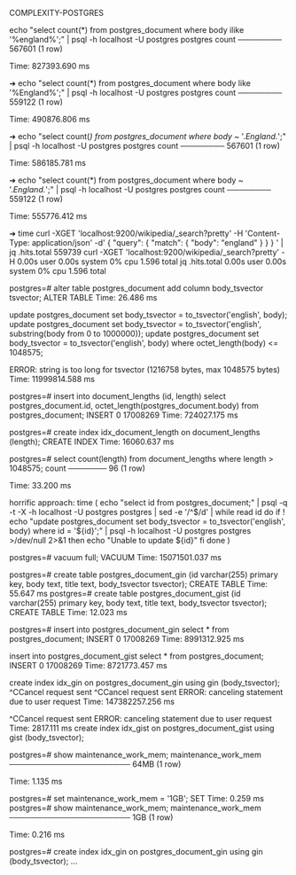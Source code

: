 COMPLEXITY-POSTGRES

echo "select count(*) from postgres_document where body ilike '%england%';" | psql -h localhost -U postgres postgres
 count
────────
 567601
(1 row)

Time: 827393.690 ms

➜ echo "select count(*) from postgres_document where body like '%England%';" | psql -h localhost -U postgres postgres
 count
────────
 559122
(1 row)

Time: 490876.806 ms

➜ echo "select count(*) from postgres_document where body ~* '.*England.*';" | psql -h localhost -U postgres postgres
 count
────────
 567601
(1 row)

Time: 586185.781 ms

➜ echo "select count(*) from postgres_document where body ~ '.*England.*';" | psql -h localhost -U postgres postgres
 count
────────
 559122
(1 row)

Time: 555776.412 ms

➜ time curl -XGET 'localhost:9200/wikipedia/_search?pretty' -H 'Content-Type: application/json' -d'
{
  "query": { "match": { "body": "england" } }
}
' | jq .hits.total
559739
curl -XGET 'localhost:9200/wikipedia/_search?pretty' -H    0.00s user 0.00s system 0% cpu 1.596 total
jq .hits.total  0.00s user 0.00s system 0% cpu 1.596 total

postgres=# alter table postgres_document add column body_tsvector tsvector;
ALTER TABLE
Time: 26.486 ms

update postgres_document set body_tsvector = to_tsvector('english', body);
update postgres_document set body_tsvector = to_tsvector('english', substring(body from 0 to 1000000));
update postgres_document set body_tsvector = to_tsvector('english', body) where octet_length(body) <= 1048575;

ERROR:  string is too long for tsvector (1216758 bytes, max 1048575 bytes)
Time: 11999814.588 ms

postgres=# insert into document_lengths (id, length) select postgres_document.id, octet_length(postgres_document.body) from postgres_document;
INSERT 0 17008269
Time: 724027.175 ms

postgres=# create index idx_document_length on document_lengths (length);
CREATE INDEX
Time: 16060.637 ms

postgres=# select count(length) from document_lengths where length > 1048575;
 count
───────
    96
(1 row)

Time: 33.200 ms

horrific approach:
time (
    echo "select id from postgres_document;" | psql -q -t -X -h localhost -U postgres postgres | sed -e '/^$/d' | while read id
    do
        if ! echo "update postgres_document set body_tsvector = to_tsvector('english', body) where id = '${id}';" | psql -h localhost -U postgres postgres >/dev/null 2>&1
        then
            echo "Unable to update ${id}"
        fi
    done
)

postgres=# vacuum full;
VACUUM
Time: 15071501.037 ms

postgres=# create table postgres_document_gin (id varchar(255) primary key, body text, title text, body_tsvector tsvector);
CREATE TABLE
Time: 55.647 ms
postgres=# create table postgres_document_gist (id varchar(255) primary key, body text, title text, body_tsvector tsvector);
CREATE TABLE
Time: 12.023 ms

postgres=# insert into postgres_document_gin select * from postgres_document;
INSERT 0 17008269
Time: 8991312.925 ms

insert into postgres_document_gist select * from postgres_document;
INSERT 0 17008269
Time: 8721773.457 ms

create index idx_gin on postgres_document_gin using gin (body_tsvector);
^CCancel request sent
^CCancel request sent
ERROR:  canceling statement due to user request
Time: 147382257.256 ms

^CCancel request sent
ERROR:  canceling statement due to user request
Time: 2817.111 ms
create index idx_gist on postgres_document_gist using gist (body_tsvector);

postgres=# show maintenance_work_mem;
 maintenance_work_mem
──────────────────────
 64MB
(1 row)

Time: 1.135 ms

postgres=# set maintenance_work_mem = '1GB';
SET
Time: 0.259 ms
postgres=# show maintenance_work_mem;
 maintenance_work_mem
──────────────────────
 1GB
(1 row)

Time: 0.216 ms

postgres=# create index idx_gin on postgres_document_gin using gin (body_tsvector);
...
